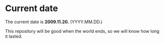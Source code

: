 # Current date

The current date is **2009.11.20.** (YYYY.MM.DD.)

This repository will be good when the world ends, so we will know how long it lasted.